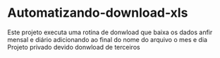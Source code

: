# Automatizando-download-xls
Este projeto  executa uma rotina de donwload que baixa os dados anfir mensal e diário adicionando ao final do nome do arquivo o mes e dia
Projeto privado devido donwload de terceiros
